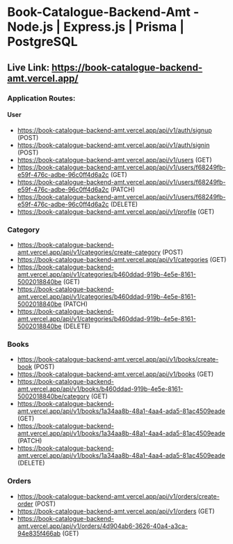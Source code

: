 # Book-Catalogue-Backend-Amt -  Node.js | Express.js | Prisma | PostgreSQL

## Live Link: https://book-catalogue-backend-amt.vercel.app/

### Application Routes:

#### User

- https://book-catalogue-backend-amt.vercel.app/api/v1/auth/signup (POST)
- https://book-catalogue-backend-amt.vercel.app/api/v1/auth/signin (POST)
- https://book-catalogue-backend-amt.vercel.app/api/v1/users (GET)
- https://book-catalogue-backend-amt.vercel.app/api/v1/users/f68249fb-e59f-476c-adbe-96c0ff4d6a2c (GET)
- https://book-catalogue-backend-amt.vercel.app/api/v1/users/f68249fb-e59f-476c-adbe-96c0ff4d6a2c (PATCH)
- https://book-catalogue-backend-amt.vercel.app/api/v1/users/f68249fb-e59f-476c-adbe-96c0ff4d6a2c (DELETE)
- https://book-catalogue-backend-amt.vercel.app/api/v1/profile (GET)

### Category

- https://book-catalogue-backend-amt.vercel.app/api/v1/categories/create-category (POST)
- https://book-catalogue-backend-amt.vercel.app/api/v1/categories (GET)
- https://book-catalogue-backend-amt.vercel.app/api/v1/categories/b460ddad-919b-4e5e-8161-5002018840be (GET)
- https://book-catalogue-backend-amt.vercel.app/api/v1/categories/b460ddad-919b-4e5e-8161-5002018840be (PATCH)
- https://book-catalogue-backend-amt.vercel.app/api/v1/categories/b460ddad-919b-4e5e-8161-5002018840be (DELETE)

### Books

- https://book-catalogue-backend-amt.vercel.app/api/v1/books/create-book (POST)
- https://book-catalogue-backend-amt.vercel.app/api/v1/books (GET)
- https://book-catalogue-backend-amt.vercel.app/api/v1/books/b460ddad-919b-4e5e-8161-5002018840be/category (GET)
- https://book-catalogue-backend-amt.vercel.app/api/v1/books/1a34aa8b-48a1-4aa4-ada5-81ac4509eade (GET)
- https://book-catalogue-backend-amt.vercel.app/api/v1/books/1a34aa8b-48a1-4aa4-ada5-81ac4509eade (PATCH)
- https://book-catalogue-backend-amt.vercel.app/api/v1/books/1a34aa8b-48a1-4aa4-ada5-81ac4509eade (DELETE)

### Orders

- https://book-catalogue-backend-amt.vercel.app/api/v1/orders/create-order (POST)
- https://book-catalogue-backend-amt.vercel.app/api/v1/orders (GET)
- https://book-catalogue-backend-amt.vercel.app/api/v1/orders/4d904ab6-3626-40a4-a3ca-94e835f466ab (GET)
